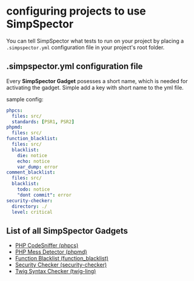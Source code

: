 configuring projects to use SimpSpector
=======================================

You can tell SimpSpector what tests to run on your project by placing a `.simpspector.yml` configuration file in your project's root folder.

.simpspector.yml configuration file
-----------------------------------

Every **SimpSpector Gadget** posesses a short name, which is needed for activating the gadget. Simple add a key with short name to the yml file.

sample config:

```yml
phpcs:
  files: src/
  standards: [PSR1, PSR2]
phpmd:
  files: src/
function_blacklist:
  files: src/
  blacklist:
    die: notice
    echo: notice
    var_dump: error
comment_blacklist:
  files: src/
  blacklist:
    todo: notice
    "dont commit": error
security-checker:
  directory: ./
  level: critical
```

List of all SimpSpector Gadgets
-------------------------------

* [PHP CodeSniffer (phpcs)](gadgets/phpcs.md)
* [PHP Mess Detector (phpmd)](gadgets/phpmd.md)
* [Function Blacklist (function_blacklist)](gadgets/function_blacklist.md)
* [Security Checker (security-checker)](gadgets/security-checker.md)
* [Twig Syntax Checker (twig-ling)](gadgets/twig-lint.md)


